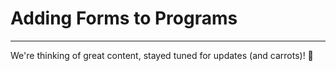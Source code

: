 # Adding Forms to Programs

---

We're thinking of great content, stayed tuned for updates (and carrots)! :rabbit:

